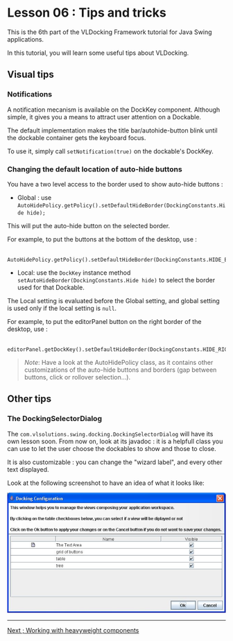 
# Lesson 06 :  Tips and tricks


This is the 6th part of the VLDocking Framework tutorial for Java Swing applications.

In this tutorial, you will learn some useful tips about VLDocking.


## Visual tips

### Notifications 


A notification mecanism is available on the DockKey component.
Although simple, it gives you a means to attract user attention on a Dockable.


The default implementation makes the title bar/autohide-button blink until the dockable container gets the keyboard focus.

To use it, simply call `setNotification(true)` on the dockable's DockKey.

### Changing the default location of auto-hide buttons 

You have a two level access to the border used to show auto-hide buttons :

* Global : use `AutoHidePolicy.getPolicy().setDefaultHideBorder(DockingConstants.Hide hide);`

This will put the auto-hide button on the selected border.

For example, to put the buttons at the bottom of the desktop, use :
```
       AutoHidePolicy.getPolicy().setDefaultHideBorder(DockingConstants.HIDE_BOTTOM);
```
     
 
* Local: use the `DockKey` instance method `setAutoHideBorder(DockingConstants.Hide hide)` to select the border used for that Dockable.
     
The Local setting is evaluated before the Global setting, and global setting is used only if the local setting is `null`.

For example, to put the editorPanel button on the right border of the desktop, use :
```
      editorPanel.getDockKey().setDefaultHideBorder(DockingConstants.HIDE_RIGHT);
```

> *Note*:
> Have a look at the AutoHidePolicy class, as it contains other customizations of the auto-hide buttons and borders (gap between buttons, click or rollover selection...).


## Other tips 

### The DockingSelectorDialog 
  

The `com.vlsolutions.swing.docking.DockingSelectorDialog` will have its own lesson soon.
From now on, look at its javadoc : it is a helpfull class you can use to let the user choose the dockables to show and those to close.


It is also customizable : you can change the "wizard label", and every other text displayed.


Look at the following screenshot to have an idea of what it looks like:

![The Docking Selector Dialog](dockingselector.jpg)
 
----

[Next ; Working with heavyweight components](lesson-07.md)
